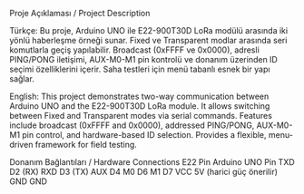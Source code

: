 Proje Açıklaması / Project Description

Türkçe:
Bu proje, Arduino UNO ile E22-900T30D LoRa modülü arasında iki yönlü haberleşme örneği sunar. Fixed ve Transparent modlar arasında seri komutlarla geçiş yapılabilir. Broadcast (0xFFFF ve 0x0000), adresli PING/PONG iletişimi, AUX-M0-M1 pin kontrolü ve donanım üzerinden ID seçimi özelliklerini içerir. Saha testleri için menü tabanlı esnek bir yapı sağlar.

English:
This project demonstrates two-way communication between Arduino UNO and the E22-900T30D LoRa module. It allows switching between Fixed and Transparent modes via serial commands. Features include broadcast (0xFFFF and 0x0000), addressed PING/PONG, AUX-M0-M1 pin control, and hardware-based ID selection. Provides a flexible, menu-driven framework for field testing.

Donanım Bağlantıları / Hardware Connections
E22 Pin	Arduino UNO Pin
TXD	D2 (RX)
RXD	D3 (TX)
AUX	D4
M0	D6
M1	D7
VCC	5V (harici güç önerilir)
GND	GND
